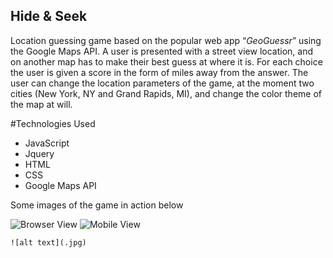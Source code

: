 ## Hide & Seek

Location guessing game based on the popular web app “*GeoGuessr*” using the Google  Maps API. A user is presented with a street view location, 
and on another map has to make their best guess at where it is. For each choice the user is given a score in the form of miles away from the answer. 
The user can change the location parameters of the game, at the moment two cities (New York, NY and Grand Rapids, MI), and change the color theme of 
the map at will. 

#Technologies Used
- JavaScript
- Jquery
- HTML
- CSS
- Google Maps API

Some images of the game in action below

 
![Browser View](https://user-images.githubusercontent.com/102931033/168198287-cc878580-4c2c-4132-a6a6-65385e7a3eed.jpg)
![Mobile View](https://user-images.githubusercontent.com/102931033/168198317-928ef5e3-6736-4fb8-b37d-fe7e4c5db4fe.jpg)


	![alt text](.jpg)

